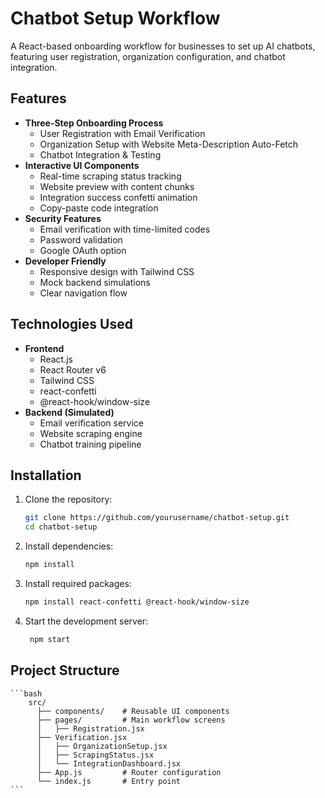 # Chatbot Setup Workflow

A React-based onboarding workflow for businesses to set up AI chatbots, featuring user registration, organization configuration, and chatbot integration.

## Features

- **Three-Step Onboarding Process**
  - User Registration with Email Verification
  - Organization Setup with Website Meta-Description Auto-Fetch
  - Chatbot Integration & Testing
- **Interactive UI Components**
  - Real-time scraping status tracking
  - Website preview with content chunks
  - Integration success confetti animation
  - Copy-paste code integration
- **Security Features**
  - Email verification with time-limited codes
  - Password validation
  - Google OAuth option
- **Developer Friendly**
  - Responsive design with Tailwind CSS
  - Mock backend simulations
  - Clear navigation flow

## Technologies Used

- **Frontend**
  - React.js
  - React Router v6
  - Tailwind CSS
  - react-confetti
  - @react-hook/window-size
- **Backend (Simulated)**
  - Email verification service
  - Website scraping engine
  - Chatbot training pipeline

## Installation

1. Clone the repository:
   ```bash
   git clone https://github.com/yourusername/chatbot-setup.git
   cd chatbot-setup
   ```
2. Install dependencies:
   ```bash
   npm install
   ```
3. Install required packages:
   ```bash
   npm install react-confetti @react-hook/window-size
   ```
4. Start the development server:
   ```bash
    npm start
   ```

## Project Structure
    ```bash
        src/
          ├── components/    # Reusable UI components
          ├── pages/         # Main workflow screens
          │   ├── Registration.jsx
          ├── Verification.jsx
          │   ├── OrganizationSetup.jsx
          │   ├── ScrapingStatus.jsx
          │   └── IntegrationDashboard.jsx
          ├── App.js         # Router configuration
          └── index.js       # Entry point
    ```
